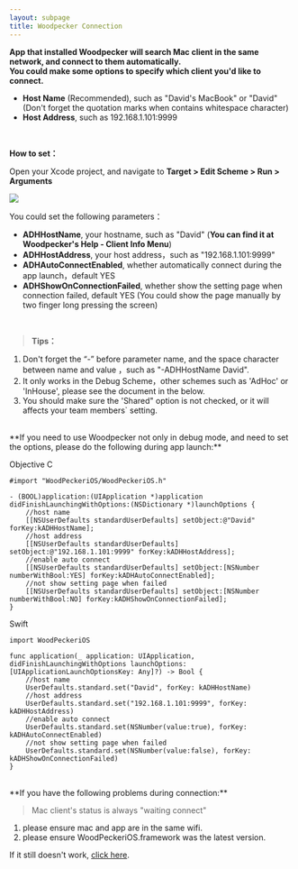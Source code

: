```yaml
---
layout: subpage
title: Woodpecker Connection
---
```



**App that installed Woodpecker will search Mac client in the same network, and connect to them automatically.**<br/>
**You could make some options to specify which client you'd like to connect.**

 -  **Host Name** (Recommended), such as "David's MacBook" or "David" (Don't forget the quotation marks when contains whitespace character)
 -  **Host Address**, such as 192.168.1.101:9999
<br/>


**How to set：**

Open your Xcode project, and navigate to **Target > Edit Scheme > Run > Arguments**

![][1]

You could set the following parameters：

 -  **ADHHostName**,  your hostname, such as "David" (**You can find it at Woodpecker's Help - Client Info Menu**)
 -  **ADHHostAddress**,  your host address，such as "192.168.1.101:9999"    
 -  **ADHAutoConnectEnabled**,  whether automatically connect during the app launch，default YES
 -  **ADHShowOnConnectionFailed**,  whether show the setting page when connection failed, default YES (You could show the page manually by two finger long pressing the screen)
<br/>

> **Tips：**<br/>
1. Don't forget the “-” before parameter name, and  the space character between name and value ，such as "-ADHHostName David".<br/>
2. It only works in the Debug Scheme，other schemes such as 'AdHoc' or 'InHouse', please see the document in the below.<br/>
3. You should make sure the 'Shared" option is not checked, or it will affects your team members` setting.

<br/>
**If you need to use Woodpecker not only in debug mode, and need to set the options, please do the following during app launch:**

Objective C
```
#import "WoodPeckeriOS/WoodPeckeriOS.h"

- (BOOL)application:(UIApplication *)application didFinishLaunchingWithOptions:(NSDictionary *)launchOptions {
    //host name
    [[NSUserDefaults standardUserDefaults] setObject:@"David" forKey:kADHHostName];
    //host address
    [[NSUserDefaults standardUserDefaults] setObject:@"192.168.1.101:9999" forKey:kADHHostAddress];
    //enable auto connect
    [[NSUserDefaults standardUserDefaults] setObject:[NSNumber numberWithBool:YES] forKey:kADHAutoConnectEnabled];
    //not show setting page when failed
    [[NSUserDefaults standardUserDefaults] setObject:[NSNumber numberWithBool:NO] forKey:kADHShowOnConnectionFailed];
}
```

Swift

```
import WoodPeckeriOS

func application(_ application: UIApplication, didFinishLaunchingWithOptions launchOptions: [UIApplicationLaunchOptionsKey: Any]?) -> Bool {
    //host name
    UserDefaults.standard.set("David", forKey: kADHHostName)
    //host address
    UserDefaults.standard.set("192.168.1.101:9999", forKey: kADHHostAddress)
    //enable auto connect
    UserDefaults.standard.set(NSNumber(value:true), forKey: kADHAutoConnectEnabled)
    //not show setting page when failed
    UserDefaults.standard.set(NSNumber(value:false), forKey: kADHShowOnConnectionFailed)
}
```
<br/>
**If you have the following problems during connection:**

> Mac client's status is always "waiting connect"

1. please ensure mac and app are in the same wifi.
2. please ensure WoodPeckeriOS.framework was the latest version.


If it still doesn't work, <a href="/contact.html">click here</a>.

<br/>
<br/>

  [1]: /assets/img/scheme.png

